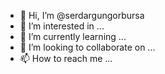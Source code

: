 - 👋 Hi, I’m @serdargungorbursa
- 👀 I’m interested in ...
- 🌱 I’m currently learning ...
- 💞️ I’m looking to collaborate on ...
- 📫 How to reach me ...

<!---
serdargungorbursa/serdargungorbursa is a ✨ special ✨ repository because its `README.md` (this file) appears on your GitHub profile.
You can click the Preview link to take a look at your changes.
--->
